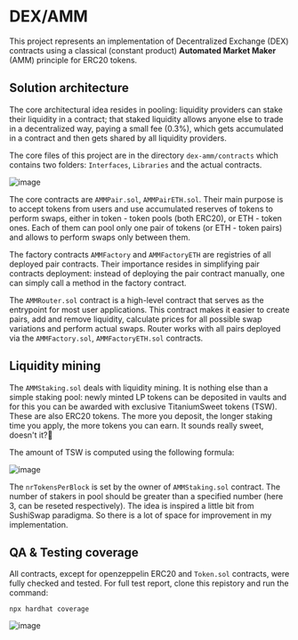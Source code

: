 # DEX/AMM

This project represents an implementation of Decentralized Exchange (DEX) contracts using a classical (constant product) **Automated Market Maker** (AMM) principle for ERC20 tokens.

## Solution architecture

The core architectural idea resides in pooling: liquidity providers can stake their liquidity in a contract; that staked liquidity allows anyone else to trade in a decentralized way, paying a small fee (0.3%), which gets accumulated in a contract and then gets shared by all liquidity providers.

The core files of this project are in the directory `dex-amm/contracts` which contains two folders: `Interfaces`, `Libraries` and the actual contracts.

![image](https://user-images.githubusercontent.com/92053176/186387585-8866ea47-7539-45bc-b3e4-7597df2e1367.png)

The core contracts are `AMMPair.sol`, `AMMPairETH.sol`. Their main purpose is to accept tokens from users and use accumulated reserves of tokens to perform swaps, either in token - token pools (both ERC20), or ETH - token ones. Each of them can pool only one pair of tokens (or ETH - token pairs) and allows to perform swaps only between them. 

The factory contracts `AMMFactory` and `AMMFactoryETH` are registries of all deployed pair contracts. Their importance resides in simplifying pair contracts deployment: instead of deploying the pair contract manually, one can simply call a method in the factory contract.

The `AMMRouter.sol` contract is a high-level contract that serves as the entrypoint for most user applications. This contract makes it easier to create pairs, add and remove liquidity, calculate prices for all possible swap variations and perform actual swaps. Router works with all pairs deployed via the `AMMFactory.sol`, `AMMFactoryETH.sol` contracts.

## Liquidity mining

The `AMMStaking.sol` deals with liquidity mining. It is nothing else than a simple staking pool: newly minted LP tokens can be deposited in vaults and for this you can be awarded with exclusive TitaniumSweet tokens (TSW). These are also ERC20 tokens. The more you deposit, the longer staking time you apply, the more tokens you can earn. It sounds really sweet, doesn't it?:money_mouth_face:

The amount of TSW is computed using the following formula:

![image](https://user-images.githubusercontent.com/92053176/186395419-e5c16535-7d00-479d-aecf-66bd763b10c9.png)


The `nrTokensPerBlock` is set by the owner of `AMMStaking.sol` contract. The number of stakers in pool should be greater than a specified number (here 3, can be reseted respectively). The idea is inspired a little bit from SushiSwap paradigma. So there is a lot of space for improvement in my implementation.

## QA & Testing coverage
All contracts, except for openzeppelin ERC20 and `Token.sol` contracts, were fully checked and tested. For full test report, clone this repistory and run the command:

```shell
npx hardhat coverage
```
![image](https://user-images.githubusercontent.com/92053176/186395676-a646aade-a018-4dee-b540-d86b82601803.png)
